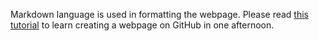 Markdown language is used in formatting the webpage.
Please read [this tutorial](http://jmcglone.com/guides/github-pages/) to learn creating a webpage on GitHub in one afternoon.
